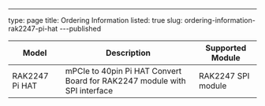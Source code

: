 ---
type: page
title: Ordering Information
listed: true
slug: ordering-information-rak2247-pi-hat
---published

| **Model** | **Description** | **Supported Module** | 
| ---- | ---- | ---- | 
| RAK2247 Pi HAT | mPCIe to 40pin Pi HAT Convert Board for RAK2247 module with SPI interface | RAK2247 SPI module | 


